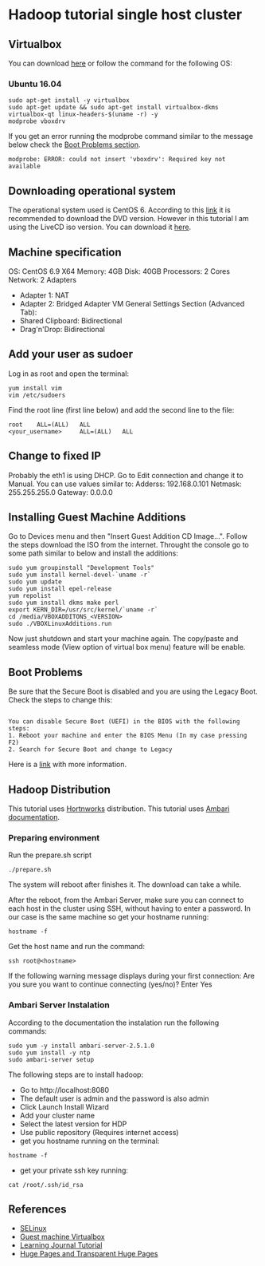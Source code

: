 # Hadoop tutorial single host cluster

## Virtualbox 

You can download [here](https://www.virtualbox.org/wiki/Downloads) or follow the command for the following OS:

### Ubuntu 16.04
```
sudo apt-get install -y virtualbox
sudo apt-get update && sudo apt-get install virtualbox-dkms virtualbox-qt linux-headers-$(uname -r) -y
modprobe vboxdrv
```

If you get an error running the modprobe command similar to the message below check the [Boot Problems section](#boot-problems).
```
modprobe: ERROR: could not insert 'vboxdrv': Required key not available
```

## Downloading operational system
The operational system used is CentOS 6. According to this [link](https://wiki.centos.org/Manuals/ReleaseNotes/CentOS7#head-76148df6f2cc6a03ab2ceaa23204ace3e2acbfb9) it is recommended to download the DVD version. However in this tutorial I am using the LiveCD iso version.
You can download it [here](http://mirror.za.web4africa.net/centos/6.9/isos/x86_64/).

## Machine specification
OS: CentOS 6.9 X64
Memory: 4GB
Disk: 40GB
Processors: 2 Cores
Network: 2 Adapters
- Adapter 1: NAT
- Adapter 2: Bridged Adapter
VM General Settings Section (Advanced Tab):
- Shared Clipboard: Bidirectional
- Drag'n'Drop: Bidirectional

## Add your user as sudoer
Log in as root and open the terminal:
```
yum install vim
vim /etc/sudoers
```

Find the root line (first line below) and add the second line to the file:
```
root 	ALL=(ALL)	ALL
<your_username> 	ALL=(ALL)	ALL
```

## Change to fixed IP
Probably the eth1 is using DHCP. Go to Edit connection and change it to Manual. You can use values similar to:
Adderss: 192.168.0.101
Netmask: 255.255.255.0
Gateway: 0.0.0.0


## Installing Guest Machine Additions
Go to Devices menu and then "Insert Guest Addition CD Image...". Follow the steps download the ISO from the internet.
Throught the console go to some path similar to below and install the additions:
```
sudo yum groupinstall "Development Tools"
sudo yum install kernel-devel-`uname -r`
sudo yum update
sudo yum install epel-release
yum repolist
sudo yum install dkms make perl
export KERN_DIR=/usr/src/kernel/`uname -r`
cd /media/VBOXADDITONS_<VERSION>
sudo ./VBOXLinuxAdditions.run
```

Now just shutdown and start your machine again. The copy/paste and seamless mode (View option of virtual box menu) feature will be enable.

## Boot Problems
Be sure that the Secure Boot is disabled and you are using the Legacy Boot. Check the steps to change this:
```
	
You can disable Secure Boot (UEFI) in the BIOS with the following steps:
1. Reboot your machine and enter the BIOS Menu (In my case pressing F2)
2. Search for Secure Boot and change to Legacy
```

Here is a [link](https://askubuntu.com/questions/762254/why-do-i-get-required-key-not-available-when-install-3rd-party-kernel-modules) with more information.

## Hadoop Distribution
This tutorial uses [Hortnworks](https://hortonworks.com/) distribution. This tutorial uses [Ambari documentation](https://docs.hortonworks.com/HDPDocuments/HDF3/HDF-3.0.0/bk_installing-hdf/content/ch_install-ambari.html).

### Preparing environment
Run the prepare.sh script
```
./prepare.sh
```

The system will reboot after finishes it. The download can take a while.

After the reboot, from the Ambari Server, make sure you can connect to each host in the cluster using SSH, without having to enter a password. In our case is the same machine so get your hostname running:
```
hostname -f
```

Get the host name and run the command:
```
ssh root@<hostname>
```

If the following warning message displays during your first connection: Are you sure you want to continue connecting (yes/no)? Enter Yes

### Ambari Server Instalation
According to the documentation the instalation run the following commands:
```
sudo yum -y install ambari-server-2.5.1.0
sudo yum install -y ntp
sudo ambari-server setup
```
The following steps are to install hadoop:
* Go to http://localhost:8080
* The default user is admin and the password is also admin
* Click Launch Install Wizard
* Add your cluster name
* Select the latest version for HDP
* Use public repository (Requires internet access)
* get you hostname running on the terminal:
```
hostname -f
```
* get your private ssh key running:
```
cat /root/.ssh/id_rsa
```

## References
* [SELinux](https://www.digitalocean.com/community/tutorials/an-introduction-to-selinux-on-centos-7-part-1-basic-concepts)
* [Guest machine Virtualbox](https://askubuntu.com/questions/22743/how-do-i-install-guest-additions-in-a-virtualbox-vm/22745#22745)
* [Learning Journal Tutorial](https://www.youtube.com/watch?v=DJPwV2ge9m0&list=PLkz1SCf5iB4dw3jbRo0SYCk2urRESUA3v&index=6)
* [Huge Pages and Transparent Huge Pages](https://access.redhat.com/documentation/en-US/Red_Hat_Enterprise_Linux/6/html/Performance_Tuning_Guide/s-memory-transhuge.html)